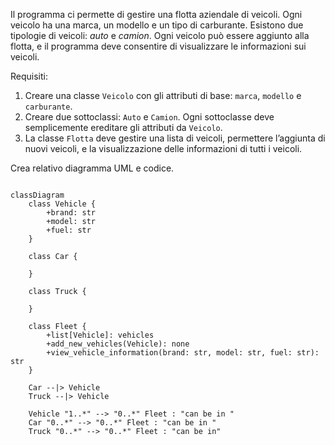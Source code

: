 Il programma ci permette di gestire una flotta aziendale di veicoli.
Ogni veicolo ha una marca, un modello e un tipo di carburante.
Esistono due tipologie di veicoli: *auto* e *camion*. Ogni veicolo può essere aggiunto alla flotta, e il programma deve consentire di visualizzare le informazioni sui veicoli.

Requisiti:
1. Creare una classe `Veicolo` con gli attributi di base: `marca`, `modello` e `carburante`.
2. Creare due sottoclassi: `Auto` e `Camion`. Ogni sottoclasse deve semplicemente ereditare gli attributi da `Veicolo`.
3. La classe `Flotta` deve gestire una lista di veicoli, permettere l’aggiunta di nuovi veicoli, e la visualizzazione delle informazioni di tutti i veicoli.

Crea relativo diagramma UML  e codice.

```mermaid

classDiagram
    class Vehicle {
        +brand: str
        +model: str
        +fuel: str
    }

    class Car {
        
    }

    class Truck {
        
    }

    class Fleet {
        +list[Vehicle]: vehicles
        +add_new_vehicles(Vehicle): none
        +view_vehicle_information(brand: str, model: str, fuel: str): str
    }

    Car --|> Vehicle
    Truck --|> Vehicle
    
    Vehicle "1..*" --> "0..*" Fleet : "can be in "
    Car "0..*" --> "0..*" Fleet : "can be in "
    Truck "0..*" --> "0..*" Fleet : "can be in"
```